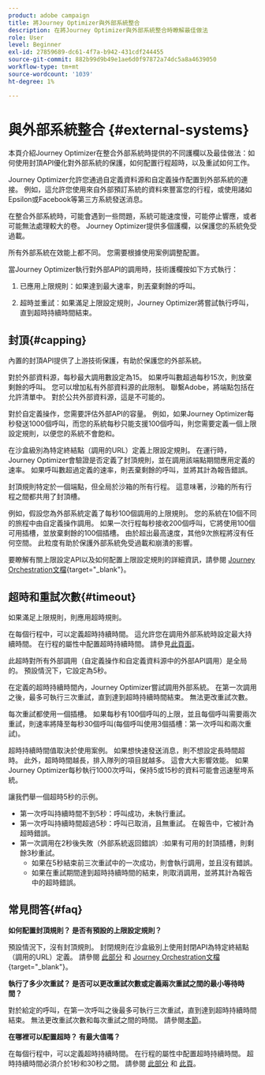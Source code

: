 ```yaml
---
product: adobe campaign
title: 將Journey Optimizer與外部系統整合
description: 在將Journey Optimizer與外部系統整合時瞭解最佳做法
role: User
level: Beginner
exl-id: 27859689-dc61-4f7a-b942-431cdf244455
source-git-commit: 882b99d9b49e1ae6d0f97872a74dc5a8a4639050
workflow-type: tm+mt
source-wordcount: '1039'
ht-degree: 1%

---
```


# 與外部系統整合 {#external-systems}

本頁介紹Journey Optimizer在整合外部系統時提供的不同護欄以及最佳做法：如何使用封頂API優化對外部系統的保護，如何配置行程超時，以及重試如何工作。

Journey Optimizer允許您通過自定義資料源和自定義操作配置到外部系統的連接。 例如，這允許您使用來自外部預訂系統的資料來豐富您的行程，或使用諸如Epsilon或Facebook等第三方系統發送消息。

在整合外部系統時，可能會遇到一些問題，系統可能速度慢，可能停止響應，或者可能無法處理較大的卷。 Journey Optimizer提供多個護欄，以保護您的系統免受過載。

所有外部系統在效能上都不同。 您需要根據使用案例調整配置。

當Journey Optimizer執行對外部API的調用時，技術護欄按如下方式執行：

1. 已應用上限規則：如果達到最大速率，則丟棄剩餘的呼叫。

2. 超時並重試：如果滿足上限設定規則，Journey Optimizer將嘗試執行呼叫，直到超時持續時間結束。

## 封頂{#capping}

內置的封頂API提供了上游技術保護，有助於保護您的外部系統。

對於外部資料源，每秒最大調用數設定為15。 如果呼叫數超過每秒15次，則放棄剩餘的呼叫。 您可以增加私有外部資料源的此限制。 聯繫Adobe，將端點包括在允許清單中。 對於公共外部資料源，這是不可能的。

對於自定義操作，您需要評估外部API的容量。 例如，如果Journey Optimizer每秒發送1000個呼叫，而您的系統每秒只能支援100個呼叫，則您需要定義一個上限設定規則，以便您的系統不會飽和。

在沙盒級別為特定終結點（調用的URL）定義上限設定規則。 在運行時，Journey Optimizer會驗證是否定義了封頂規則，並在調用該端點期間應用定義的速率。 如果呼叫數超過定義的速率，則丟棄剩餘的呼叫，並將其計為報告錯誤。

封頂規則特定於一個端點，但全局於沙箱的所有行程。 這意味著，沙箱的所有行程之間都共用了封頂槽。

例如，假設您為外部系統定義了每秒100個調用的上限規則。 您的系統在10個不同的旅程中由自定義操作調用。 如果一次行程每秒接收200個呼叫，它將使用100個可用插槽，並放棄剩餘的100個插槽。 由於超出最高速度，其他9次旅程將沒有任何空間。 此粒度有助於保護外部系統免受過載和崩潰的影響。

要瞭解有關上限設定API以及如何配置上限設定規則的詳細資訊，請參閱 [Journey Orchestration文檔](https://experienceleague.adobe.com/docs/journeys/using/working-with-apis/capping.html){target=&quot;_blank&quot;}。

## 超時和重試次數{#timeout}

如果滿足上限規則，則應用超時規則。

在每個行程中，可以定義超時持續時間。 這允許您在調用外部系統時設定最大持續時間。 在行程的屬性中配置超時持續時間。 請參見[此頁面](../building-journeys/journey-gs.md#timeout_and_error)。

此超時對所有外部調用（自定義操作和自定義資料源中的外部API調用）是全局的。 預設情況下，它設定為5秒。

在定義的超時持續時間內，Journey Optimizer嘗試調用外部系統。 在第一次調用之後，最多可執行三次重試，直到達到超時持續時間結束。 無法更改重試次數。

每次重試都使用一個插槽。 如果每秒有100個呼叫的上限，並且每個呼叫需要兩次重試，則速率將降至每秒30個呼叫(每個呼叫使用3個插槽：第一次呼叫和兩次重試)。

超時持續時間值取決於使用案例。 如果想快速發送消息，則不想設定長時間超時。 此外，超時時間越長，排入隊列的項目就越多。 這會大大影響效能。 如果Journey Optimizer每秒執行1000次呼叫，保持5或15秒的資料可能會迅速壓垮系統。

讓我們舉一個超時5秒的示例。

* 第一次呼叫持續時間不到5秒：呼叫成功，未執行重試。
* 第一次呼叫持續時間超過5秒：呼叫已取消，且無重試。 在報告中，它被計為超時錯誤。
* 第一次調用在2秒後失敗（外部系統返回錯誤）:如果有可用的封頂插槽，則剩餘3秒重試。
   * 如果在5秒結束前三次重試中的一次成功，則會執行調用，並且沒有錯誤。
   * 如果在重試期間達到超時持續時間的結束，則取消調用，並將其計為報告中的超時錯誤。

## 常見問答{#faq}

**如何配置封頂規則？ 是否有預設的上限設定規則？**

預設情況下，沒有封頂規則。 封閉規則在沙盒級別上使用封閉API為特定終結點（調用的URL）定義。 請參閱 [此部分](../configuration/external-systems.md#capping) 和 [Journey Orchestration文檔](https://experienceleague.adobe.com/docs/journeys/using/working-with-apis/capping.html){target=&quot;_blank&quot;}。

**執行了多少次重試？ 是否可以更改重試次數或定義兩次重試之間的最小等待時間？**

對於給定的呼叫，在第一次呼叫之後最多可執行三次重試，直到達到超時持續時間結束。 無法更改重試次數和每次重試之間的時間。 請參閱[本節](../configuration/external-systems.md#timeout)。

**在哪裡可以配置超時？ 有最大值嗎？**

在每個行程中，可以定義超時持續時間。 在行程的屬性中配置超時持續時間。 超時持續時間必須介於1秒和30秒之間。 請參閱 [此部分](../configuration/external-systems.md#timeout) 和 [此頁](../building-journeys/journey-gs.md#timeout_and_error)。